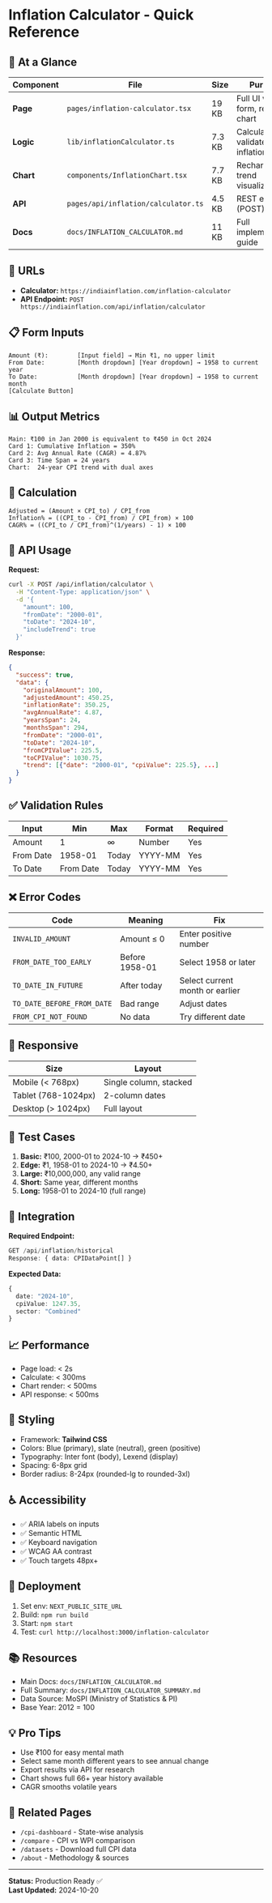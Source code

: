 # Inflation Calculator - Quick Reference

## 🎯 At a Glance

| Component | File | Size | Purpose |
|-----------|------|------|---------|
| **Page** | `pages/inflation-calculator.tsx` | 19 KB | Full UI with form, results, chart |
| **Logic** | `lib/inflationCalculator.ts` | 7.3 KB | Calculate & validate inflation |
| **Chart** | `components/InflationChart.tsx` | 7.7 KB | Recharts CPI trend visualization |
| **API** | `pages/api/inflation/calculator.ts` | 4.5 KB | REST endpoint (POST) |
| **Docs** | `docs/INFLATION_CALCULATOR.md` | 11 KB | Full implementation guide |

## 🔗 URLs

- **Calculator:** `https://indiainflation.com/inflation-calculator`
- **API Endpoint:** `POST https://indiainflation.com/api/inflation/calculator`

## 📋 Form Inputs

```
Amount (₹):        [Input field] → Min ₹1, no upper limit
From Date:         [Month dropdown] [Year dropdown] → 1958 to current year
To Date:           [Month dropdown] [Year dropdown] → 1958 to current month
[Calculate Button]
```

## 📊 Output Metrics

```
Main: ₹100 in Jan 2000 is equivalent to ₹450 in Oct 2024
Card 1: Cumulative Inflation = 350%
Card 2: Avg Annual Rate (CAGR) = 4.87%
Card 3: Time Span = 24 years
Chart:  24-year CPI trend with dual axes
```

## 🧮 Calculation

```
Adjusted = (Amount × CPI_to) / CPI_from
Inflation% = ((CPI_to - CPI_from) / CPI_from) × 100
CAGR% = ((CPI_to / CPI_from)^(1/years) - 1) × 100
```

## 🔄 API Usage

**Request:**
```bash
curl -X POST /api/inflation/calculator \
  -H "Content-Type: application/json" \
  -d '{
    "amount": 100,
    "fromDate": "2000-01",
    "toDate": "2024-10",
    "includeTrend": true
  }'
```

**Response:**
```json
{
  "success": true,
  "data": {
    "originalAmount": 100,
    "adjustedAmount": 450.25,
    "inflationRate": 350.25,
    "avgAnnualRate": 4.87,
    "yearsSpan": 24,
    "monthsSpan": 294,
    "fromDate": "2000-01",
    "toDate": "2024-10",
    "fromCPIValue": 225.5,
    "toCPIValue": 1030.75,
    "trend": [{"date": "2000-01", "cpiValue": 225.5}, ...]
  }
}
```

## ✅ Validation Rules

| Input | Min | Max | Format | Required |
|-------|-----|-----|--------|----------|
| Amount | 1 | ∞ | Number | Yes |
| From Date | 1958-01 | Today | YYYY-MM | Yes |
| To Date | From Date | Today | YYYY-MM | Yes |

## ❌ Error Codes

| Code | Meaning | Fix |
|------|---------|-----|
| `INVALID_AMOUNT` | Amount ≤ 0 | Enter positive number |
| `FROM_DATE_TOO_EARLY` | Before 1958-01 | Select 1958 or later |
| `TO_DATE_IN_FUTURE` | After today | Select current month or earlier |
| `TO_DATE_BEFORE_FROM_DATE` | Bad range | Adjust dates |
| `FROM_CPI_NOT_FOUND` | No data | Try different date |

## 📱 Responsive

| Size | Layout |
|------|--------|
| Mobile (< 768px) | Single column, stacked |
| Tablet (768-1024px) | 2-column dates |
| Desktop (> 1024px) | Full layout |

## 🧪 Test Cases

1. **Basic:** ₹100, 2000-01 to 2024-10 → ₹450+
2. **Edge:** ₹1, 1958-01 to 2024-10 → ₹4.50+
3. **Large:** ₹10,000,000, any valid range
4. **Short:** Same year, different months
5. **Long:** 1958-01 to 2024-10 (full range)

## 🔌 Integration

**Required Endpoint:**
```typescript
GET /api/inflation/historical
Response: { data: CPIDataPoint[] }
```

**Expected Data:**
```typescript
{
  date: "2024-10",
  cpiValue: 1247.35,
  sector: "Combined"
}
```

## 📈 Performance

- Page load: < 2s
- Calculate: < 300ms
- Chart render: < 500ms
- API response: < 500ms

## 🎨 Styling

- Framework: **Tailwind CSS**
- Colors: Blue (primary), slate (neutral), green (positive)
- Typography: Inter font (body), Lexend (display)
- Spacing: 6-8px grid
- Border radius: 8-24px (rounded-lg to rounded-3xl)

## ♿ Accessibility

- ✅ ARIA labels on inputs
- ✅ Semantic HTML
- ✅ Keyboard navigation
- ✅ WCAG AA contrast
- ✅ Touch targets 48px+

## 🚀 Deployment

1. Set env: `NEXT_PUBLIC_SITE_URL`
2. Build: `npm run build`
3. Start: `npm start`
4. Test: `curl http://localhost:3000/inflation-calculator`

## 📚 Resources

- Main Docs: `docs/INFLATION_CALCULATOR.md`
- Full Summary: `docs/INFLATION_CALCULATOR_SUMMARY.md`
- Data Source: MoSPI (Ministry of Statistics & PI)
- Base Year: 2012 = 100

## 💡 Pro Tips

- Use ₹100 for easy mental math
- Select same month different years to see annual change
- Export results via API for research
- Chart shows full 66+ year history available
- CAGR smooths volatile years

## 🔗 Related Pages

- `/cpi-dashboard` - State-wise analysis
- `/compare` - CPI vs WPI comparison
- `/datasets` - Download full CPI data
- `/about` - Methodology & sources

---

**Status:** Production Ready ✅  
**Last Updated:** 2024-10-20
